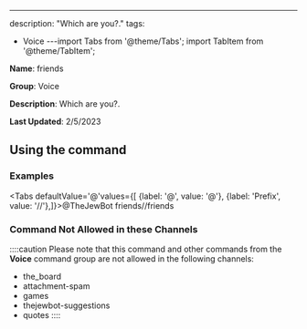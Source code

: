 ---
description: "Which are you?."
tags:
  - Voice
---import Tabs from '@theme/Tabs';
import TabItem from '@theme/TabItem';

**Name**: friends

**Group**: Voice

**Description**: Which are you?.

**Last Updated**: 2/5/2023

## Using the command

### Examples
<Tabs defaultValue='@'values={[ {label: '@', value: '@'}, {label: 'Prefix', value: '//'},]}><TabItem value='@'>@TheJewBot friends</TabItem><TabItem value='//'>//friends</TabItem></Tabs>

### Command Not Allowed in these Channels
::::caution Please note that this command and other commands from the **Voice** command group are not allowed in the following channels:
- the_board
- attachment-spam
- games
- thejewbot-suggestions
- quotes
::::